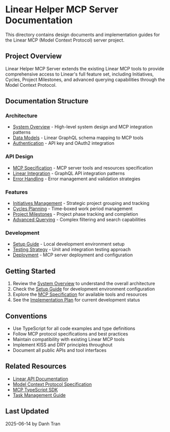 # Linear Helper MCP Server Documentation

This directory contains design documents and implementation guides for the Linear MCP (Model Context Protocol) server project.

## Project Overview

Linear Helper MCP Server extends the existing Linear MCP tools to provide comprehensive access to Linear's full feature set, including Initiatives, Cycles, Project Milestones, and advanced querying capabilities through the Model Context Protocol.

## Documentation Structure

### Architecture
- [System Overview](./architecture/overview.md) - High-level system design and MCP integration patterns
- [Data Models](./architecture/data-models.md) - Linear GraphQL schema mapping to MCP tools
- [Authentication](./architecture/authentication.md) - API key and OAuth2 integration

### API Design
- [MCP Specification](./api/mcp-specification.md) - MCP server tools and resources specification
- [Linear Integration](./api/linear-integration.md) - GraphQL API integration patterns
- [Error Handling](./api/error-handling.md) - Error management and validation strategies

### Features
- [Initiatives Management](./features/initiatives.md) - Strategic project grouping and tracking
- [Cycles Planning](./features/cycles.md) - Time-boxed work period management
- [Project Milestones](./features/milestones.md) - Project phase tracking and completion
- [Advanced Querying](./features/querying.md) - Complex filtering and search capabilities

### Development
- [Setup Guide](./development/setup.md) - Local development environment setup
- [Testing Strategy](./development/testing.md) - Unit and integration testing approach
- [Deployment](./development/deployment.md) - MCP server deployment and configuration

## Getting Started

1. Review the [System Overview](./architecture/overview.md) to understand the overall architecture
2. Check the [Setup Guide](./development/setup.md) for development environment configuration
3. Explore the [MCP Specification](./api/mcp-specification.md) for available tools and resources
4. See the [Implementation Plan](../todos/implementation-plan.md) for current development status

## Conventions

- Use TypeScript for all code examples and type definitions
- Follow MCP protocol specifications and best practices
- Maintain compatibility with existing Linear MCP tools
- Implement KISS and DRY principles throughout
- Document all public APIs and tool interfaces

## Related Resources

- [Linear API Documentation](https://developers.linear.app/)
- [Model Context Protocol Specification](https://modelcontextprotocol.io/)
- [MCP TypeScript SDK](https://github.com/modelcontextprotocol/typescript-sdk)
- [Task Management Guide](../todos/README.md)

## Last Updated
2025-06-14 by Danh Tran
